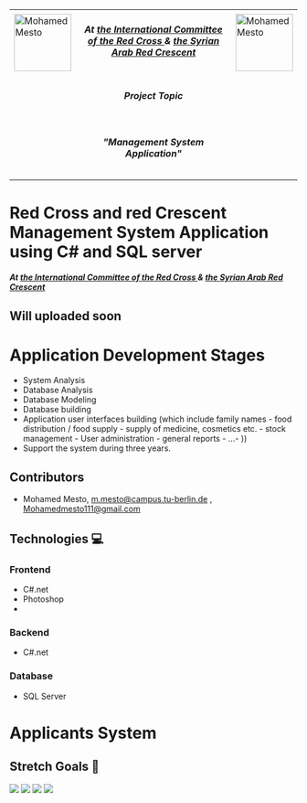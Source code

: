 <table border=0>
<tr border=0>
<td> <img align="left"  alt="Mohamed Mesto" width="100px" height='100px' src="https://media-exp1.licdn.com/dms/image/C4D0BAQG2dcsffcnW2A/company-logo_200_200/0/1519952588037?e=1665014400&v=beta&t=fOSo9MNT_KYVGQti0PUrUly8JRWjCfzQaDLq5YFEq9k"/> </td>
  <td align="center"> <h5> At <a href="https://www.icrc.org/en">the  International Committee of the Red Cross </a> & <a href="https://sarc.sy/home/">the Syrian Arab Red Crescent
</a></h5> </td>
  <td>  <img align="right"  alt="Mohamed Mesto" width="100px" height='100px' src="https://sarc.sy/wp-content/uploads/2021/03/SARC-Logo-2.png"/></td>
</tr>
<tr border=0>
<td> </td><td  align="center"> <h5> Project Topic </h5> </td><td> </td>
</tr>
<tr border=0>
<td> </td><td> </td><td> </td>
</tr>
  <tr>
    <td> </td>
<td align="center"><h5>"Management System Application"</h5></td>
    <td> </td>
</tr>
  <tr>
    <td> </td>  <td align="center"><a href=''> </a></td>
    <td> </td>
</tr>
</table>

# Red Cross and red Crescent Management System Application using C# and SQL server


<h5> At <a href="https://www.linkedin.com/company/syredcrescent/">the  International Committee of the Red Cross </a> & <a href="https://www.linkedin.com/company/syredcrescent/">the Syrian Arab Red Crescent
</a></h5> 

## Will uploaded soon

# Application Development Stages 
- System Analysis 
- Database Analysis
- Database Modeling
- Database building 
- Application user interfaces building (which include family names - food distribution / food supply - supply of medicine, cosmetics etc. - stock management - User administration - general reports - ...- ))
- Support the system during three years.


## Contributors
- Mohamed Mesto, m.mesto@campus.tu-berlin.de , Mohamedmesto111@gmail.com

## Technologies :computer: 

### Frontend
- C#.net
- Photoshop
- 

### Backend
- C#.net

### Database
- SQL Server

# Applicants System 


## Stretch Goals :goal_net:





![](AWT2022VideoStreamingMixerLibrary.jpg)
![](Images/AWT2022_2.jpg)
![](Images/AWT2022_3.jpg)
![](Images/AWT2022_4.jpg)




